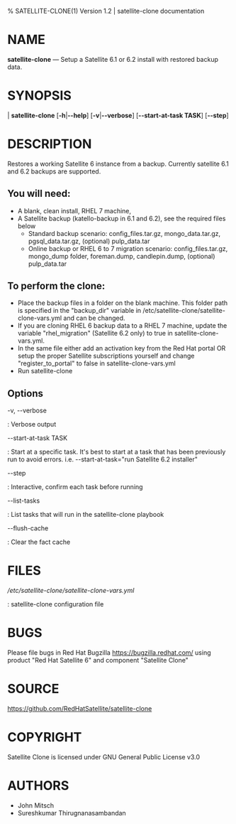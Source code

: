 % SATELLITE-CLONE(1) Version 1.2 | satellite-clone documentation

NAME
====

**satellite-clone** — Setup a Satellite 6.1 or 6.2 install with restored backup data.

SYNOPSIS
========

| **satellite-clone** \[**-h**|**--help**] \[**-v**|**--verbose**] \[**--start-at-task TASK**] \[**--step**]

DESCRIPTION
===========

Restores a working Satellite 6 instance from a backup.
Currently satellite 6.1 and 6.2 backups are supported.

You will need:
--------------

  - A blank, clean install, RHEL 7 machine,
  - A Satellite backup (katello-backup in 6.1 and 6.2), see the required files below
    - Standard backup scenario: config_files.tar.gz, mongo_data.tar.gz, pgsql_data.tar.gz, (optional) pulp_data.tar
    - Online backup or RHEL 6 to 7 migration scenario: config_files.tar.gz, mongo_dump folder, foreman.dump, candlepin.dump, (optional) pulp_data.tar

To perform the clone:
---------------------

  - Place the backup files in a folder on the blank machine. This folder path is specified in the "backup_dir" variable in /etc/satellite-clone/satellite-clone-vars.yml and can be changed.
  - If you are cloning RHEL 6 backup data to a RHEL 7 machine, update the variable "rhel_migration" (Satellite 6.2 only) to true in satellite-clone-vars.yml.
  - In the same file either add an activation key from the Red Hat portal OR setup the proper Satellite subscriptions yourself and change "register_to_portal" to false in satellite-clone-vars.yml
  - Run satellite-clone


Options
-------

-v, --verbose

:  Verbose output

--start-at-task TASK

:  Start at a specific task. It's best to start at a task that has been previously run to avoid errors. i.e. --start-at-task="run Satellite 6.2 installer"

--step

:  Interactive, confirm each task before running

--list-tasks

:  List tasks that will run in the satellite-clone playbook

--flush-cache

:  Clear the fact cache

FILES
=====

*/etc/satellite-clone/satellite-clone-vars.yml*

:   satellite-clone configuration file

BUGS
====

Please file bugs in Red Hat Bugzilla <https://bugzilla.redhat.com/> using product "Red Hat Satellite 6" and component "Satellite Clone"

SOURCE
======

<https://github.com/RedHatSatellite/satellite-clone>

COPYRIGHT
=========

Satellite Clone is licensed under GNU General Public License v3.0

AUTHORS
=======

- John Mitsch
- Sureshkumar Thirugnanasambandan
